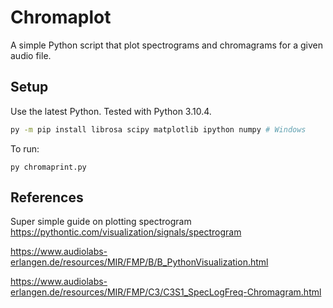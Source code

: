 # Chromaplot

A simple Python script that plot spectrograms and chromagrams for a given audio file.


## Setup 

Use the latest Python. Tested with Python 3.10.4.
```bash
py -m pip install librosa scipy matplotlib ipython numpy # Windows
```
To run:
```
py chromaprint.py 
```


## References

Super simple guide on plotting spectrogram
https://pythontic.com/visualization/signals/spectrogram

https://www.audiolabs-erlangen.de/resources/MIR/FMP/B/B_PythonVisualization.html

https://www.audiolabs-erlangen.de/resources/MIR/FMP/C3/C3S1_SpecLogFreq-Chromagram.html